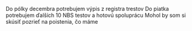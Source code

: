 Do pólky decembra potrebujem výpis z registra trestov
Do piatka potrebujem ďalších 10 NBS testov a hotovú spoluprácu
Mohol by som si skúsiť pozrieť na poistenia, čo máme